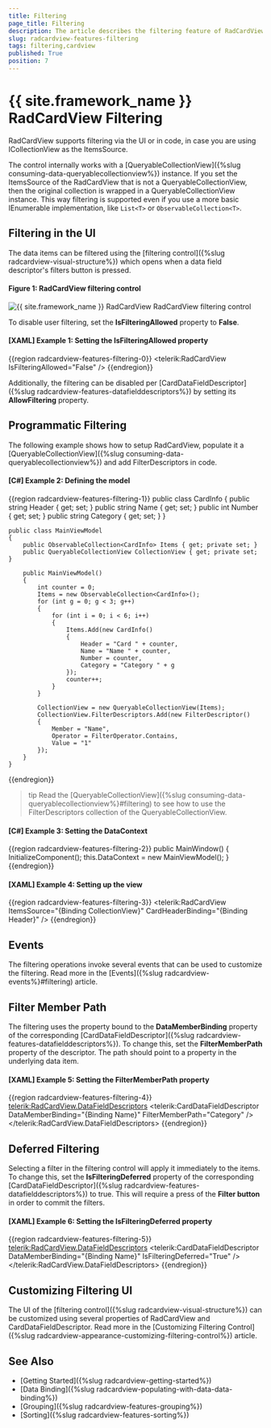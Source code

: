 ```yaml
---
title: Filtering
page_title: Filtering
description: The article describes the filtering feature of RadCardView.
slug: radcardview-features-filtering
tags: filtering,cardview
published: True
position: 7
---
```


# {{ site.framework_name }} RadCardView Filtering

RadCardView supports filtering via the UI or in code, in case you are using ICollectionView as the ItemsSource.

The control internally works with a [QueryableCollectionView]({%slug consuming-data-queryablecollectionview%}) instance. If you set the ItemsSource of the RadCardView that is not a QueryableCollectionView, then the original collection is wrapped in a QueryableCollectionView instance. This way filtering is supported even if you use a more basic IEnumerable implementation, like `List<T>` or `ObservableCollection<T>`.
 
## Filtering in the UI

The data items can be filtered using the [filtering control]({%slug radcardview-visual-structure%}) which opens when a data field descriptor's filters button is pressed.

#### Figure 1: RadCardView filtering control
![{{ site.framework_name }} RadCardView RadCardView filtering control](images/radcardview-features-filtering-0.png)

To disable user filtering, set the __IsFilteringAllowed__ property to __False__. 

#### __[XAML] Example 1: Setting the IsFilteringAllowed property__
{{region radcardview-features-filtering-0}}
	<telerik:RadCardView IsFilteringAllowed="False" />
{{endregion}}

Additionally, the filtering can be disabled per [CardDataFieldDescriptor]({%slug radcardview-features-datafielddescriptors%}) by setting its __AllowFiltering__ property.

## Programmatic Filtering

The following example shows how to setup RadCardView, populate it a [QueryableCollectionView]({%slug consuming-data-queryablecollectionview%}) and add FilterDescriptors in code.

#### __[C#] Example 2: Defining the model__
{{region radcardview-features-filtering-1}}
	public class CardInfo
    {
        public string Header { get; set; }
        public string Name { get; set; }
        public int Number { get; set; }
        public string Category { get; set; }
    }
	
	public class MainViewModel
    {
        public ObservableCollection<CardInfo> Items { get; private set; }
        public QueryableCollectionView CollectionView { get; private set; }

        public MainViewModel()
        {
            int counter = 0;
            Items = new ObservableCollection<CardInfo>();
            for (int g = 0; g < 3; g++)
            {
                for (int i = 0; i < 6; i++)
                {
                    Items.Add(new CardInfo()
                    {
                        Header = "Card " + counter,
                        Name = "Name " + counter,
                        Number = counter,
                        Category = "Category " + g
                    });
                    counter++;
                }
            }

            CollectionView = new QueryableCollectionView(Items);
            CollectionView.FilterDescriptors.Add(new FilterDescriptor()
            {
                Member = "Name", 
                Operator = FilterOperator.Contains,
                Value = "1"
            });
        }
    }
{{endregion}} 

>tip Read the [QueryableCollectionView]({%slug consuming-data-queryablecollectionview%}#filtering) to see how to use the FilterDescriptors collection of the QueryableCollectionView.

#### __[C#] Example 3: Setting the DataContext__
{{region radcardview-features-filtering-2}}
	public MainWindow()
	{
		InitializeComponent();
		this.DataContext = new MainViewModel();
	}
{{endregion}}

#### __[XAML] Example 4: Setting up the view__
{{region radcardview-features-filtering-3}}
	<telerik:RadCardView ItemsSource="{Binding CollectionView}" CardHeaderBinding="{Binding Header}" />
{{endregion}}

## Events

The filtering operations invoke several events that can be used to customize the filtering. Read more in the [Events]({%slug radcardview-events%}#filtering) article.

## Filter Member Path

The filtering uses the property bound to the __DataMemberBinding__ property of the corresponding [CardDataFieldDescriptor]({%slug radcardview-features-datafielddescriptors%}). To change this, set the __FilterMemberPath__ property of the descriptor. The path should point to a property in the underlying data item.

#### __[XAML] Example 5: Setting the FilterMemberPath property__
{{region radcardview-features-filtering-4}}
	<telerik:RadCardView.DataFieldDescriptors>
		<telerik:CardDataFieldDescriptor DataMemberBinding="{Binding Name}" FilterMemberPath="Category" />
	</telerik:RadCardView.DataFieldDescriptors>
{{endregion}}

## Deferred Filtering

Selecting a filter in the filtering control will apply it immediately to the items. To change this, set the __IsFilteringDeferred__ property of the corresponding [CardDataFieldDescriptor]({%slug radcardview-features-datafielddescriptors%}) to true. This will require a press of the __Filter button__ in order to commit the filters.

#### __[XAML] Example 6: Setting the IsFilteringDeferred property__
{{region radcardview-features-filtering-5}}
	<telerik:RadCardView.DataFieldDescriptors>
		<telerik:CardDataFieldDescriptor DataMemberBinding="{Binding Name}" IsFilteringDeferred="True" />
	</telerik:RadCardView.DataFieldDescriptors>
{{endregion}}

## Customizing Filtering UI

The UI of the [filtering control]({%slug radcardview-visual-structure%}) can be customized using several properties of RadCardView and CardDataFieldDescriptor. Read more in the [Customizing Filtering Control]({%slug radcardview-appearance-customizing-filtering-control%}) article.

## See Also
* [Getting Started]({%slug radcardview-getting-started%})
* [Data Binding]({%slug radcardview-populating-with-data-data-binding%})
* [Grouping]({%slug radcardview-features-grouping%})
* [Sorting]({%slug radcardview-features-sorting%})